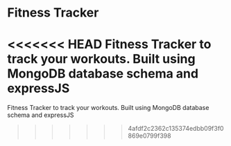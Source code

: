 # Fitness Tracker
<<<<<<< HEAD
Fitness Tracker  to track your workouts. Built using MongoDB database schema and expressJS
=======
Fitness Tracker to track your workouts. Built using MongoDB database schema and expressJS
>>>>>>> 4afdf2c2362c135374edbb09f3f0869e0799f398
